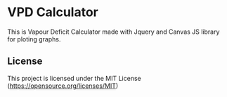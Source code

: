 # VPD Calculator

This is Vapour Deficit Calculator made with Jquery and Canvas JS library for ploting graphs.

## License

This project is licensed under the MIT License (https://opensource.org/licenses/MIT)
